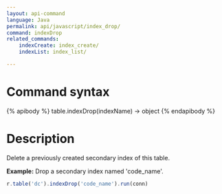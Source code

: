 ```yaml
---
layout: api-command
language: Java
permalink: api/javascript/index_drop/
command: indexDrop
related_commands:
    indexCreate: index_create/
    indexList: index_list/

---
```


# Command syntax #

{% apibody %}
table.indexDrop(indexName) &rarr; object
{% endapibody %}

# Description #

Delete a previously created secondary index of this table.

__Example:__ Drop a secondary index named 'code_name'.

```js
r.table('dc').indexDrop('code_name').run(conn)
```


